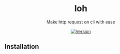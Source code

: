 <center>
  <h1>loh</h1>
Make http request on cli with ease

[![Version](https://badge.fury.io/js/loh.svg)](https://npmjs.org/package/loh)
</center>

## Installation
